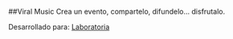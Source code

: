 ##Viral Music
Crea un evento, compartelo, difundelo... disfrutalo.




Desarrollado para: [Laboratoria](http://laboratoria.la)
